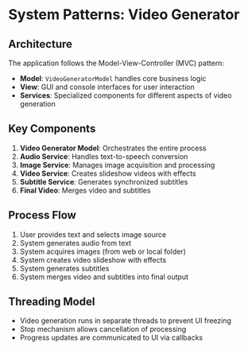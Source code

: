 # System Patterns: Video Generator

## Architecture
The application follows the Model-View-Controller (MVC) pattern:
- **Model**: `VideoGeneratorModel` handles core business logic
- **View**: GUI and console interfaces for user interaction
- **Services**: Specialized components for different aspects of video generation

## Key Components
1. **Video Generator Model**: Orchestrates the entire process
2. **Audio Service**: Handles text-to-speech conversion
3. **Image Service**: Manages image acquisition and processing
4. **Video Service**: Creates slideshow videos with effects
5. **Subtitle Service**: Generates synchronized subtitles
6. **Final Video**: Merges video and subtitles

## Process Flow
1. User provides text and selects image source
2. System generates audio from text
3. System acquires images (from web or local folder)
4. System creates video slideshow with effects
5. System generates subtitles
6. System merges video and subtitles into final output

## Threading Model
- Video generation runs in separate threads to prevent UI freezing
- Stop mechanism allows cancellation of processing
- Progress updates are communicated to UI via callbacks